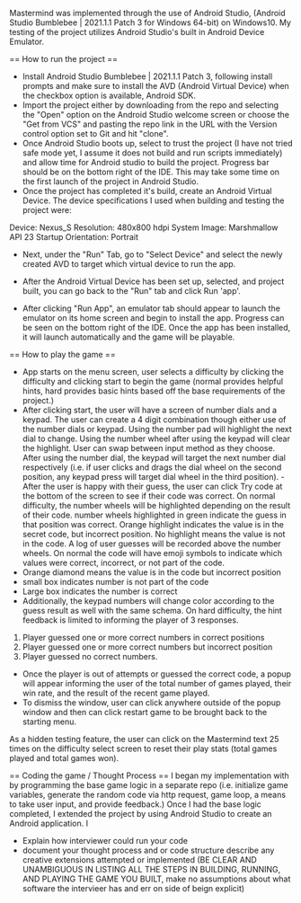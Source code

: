 Mastermind was implemented through the use of Android Studio, (Android Studio Bumblebee | 2021.1.1 Patch 3 for Windows 64-bit) on Windows10.
My testing of the project utilizes Android Studio's built in Android Device Emulator.

== How to run the project ==
- Install Android Studio Bumblebee | 2021.1.1 Patch 3, following install prompts and make sure to install the AVD (Android Virtual Device) when the checkbox option is available, Android SDK.
- Import the project either by downloading from the repo and selecting the "Open" option on the Android Studio welcome screen or choose the "Get from VCS" and pasting the repo link in the URL with the Version control option set to Git and hit "clone".
- Once Android Studio boots up, select to trust the project (I have not tried safe mode yet, I assume it does not build and run scripts immediately) and allow time for Android studio to build the project. Progress bar should be on the bottom right of the IDE. This may take some time on the first launch of the project in Android Studio.
- Once the project has completed it's build, create an Android Virtual Device. The device specifications I used when building and testing the project were:

Device: Nexus_S
Resolution: 480x800 hdpi
System Image: Marshmallow API 23
Startup Orientation: Portrait

- Next, under the "Run" Tab, go to "Select Device" and select the newly created AVD to target which virtual device to run the app.
- After the Android Virtual Device has been set up, selected, and project built, you can go back to the "Run" tab and click Run 'app'.

- After clicking "Run App", an emulator tab should appear to launch the emulator on its home screen and begin to install the app. Progress can be seen on the bottom right of the IDE. Once the app has been installed, it will launch automatically and the game will be playable.


== How to play the game ==
- App starts on the menu screen, user selects a difficulty by clicking the difficulty and clicking start to begin the game (normal provides helpful hints, hard provides basic hints based off the base requirements of the project.)
- After clicking start, the user will have a screen of number dials and a keypad. The user can create a 4 digit combination though either use of the number dials or keypad. Using the number pad will highlight the next dial to change. Using the number wheel after using the keypad will clear the highlight. User can swap between input method as they choose. After using the number dial, the keypad will target the next number dial respectively (i.e. if user clicks and drags the dial wheel on the second position, any keypad press will target dial wheel in the third position).
-After the user is happy with their guess, the user can click Try code at the bottom of the screen to see if their code was correct. On normal difficulty, the number wheels will be highlighted depending on the result of their code. number wheels highlighted in green indicate the guess in that position was correct. Orange highlight indicates the value is in the secret code, but incorrect position. No highlight means the value is not in the code. A log of user guesses will be recorded above the number wheels. On normal the code will have emoji symbols to indicate which values were correct, incorrect, or not part of the code.
- Orange diamond means the value is in the code but incorrect position
- small box indicates number is not part of the code
- Large box indicates the number is correct
- Additionally, the keypad numbers will change color according to the guess result as well with the same schema.
On hard difficulty, the hint feedback is limited to informing the player of 3 responses.
1. Player guessed one or more correct numbers in correct positions
2. Player guessed one or more correct numbers but incorrect position
3. Player guessed no correct numbers.

- Once the player is out of attempts or guessed the correct code, a popup will appear informing the user of the total number of games played, their win rate, and the result of the recent game played.
- To dismiss the window, user can click anywhere outside of the popup window and then can click restart game to be brought back to the starting menu.

As a hidden testing feature, the user can click on the Mastermind text 25 times on the difficulty select screen to reset their play stats (total games played and total games won).


== Coding the game / Thought Process ==
I began my implementation with by programming the base game logic in a separate repo (i.e. initialize game variables, generate the random code via http request, game loop, a means to take user input, and provide feedback.)
Once I had the base logic completed, I extended the project by using Android Studio to create an Android application. I





- Explain how interviewer could run your code
- document your thought process and or code structure
describe any creative extensions attempted or implemented
(BE CLEAR AND UNAMBIGUOUS IN LISTING ALL THE STEPS IN BUILDING, RUNNING, AND PLAYING THE GAME YOU BUILT, make no assumptions about what software the intervieer has and err on side of beign explicit)